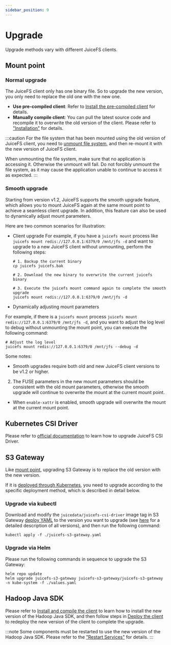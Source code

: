 ```yaml
---
sidebar_position: 9
---
```


# Upgrade

Upgrade methods vary with different JuiceFS clients.

## Mount point

### Normal upgrade

The JuiceFS client only has one binary file. So to upgrade the new version, you only need to replace the old one with the new one.

- **Use pre-compiled client**: Refer to [Install the pre-compiled client](../getting-started/installation.md#install-the-pre-compiled-client) for details.
- **Manually compile client**: You can pull the latest source code and recompile it to overwrite the old version of the client. Please refer to ["Installation"](../getting-started/installation.md#manually-compiling) for details.

:::caution
For the file system that has been mounted using the old version of JuiceFS client, you need to [unmount file system](../getting-started/for_distributed.md#7-unmount-the-file-system), and then re-mount it with the new version of JuiceFS client.

When unmounting the file system, make sure that no application is accessing it. Otherwise the unmount will fail. Do not forcibly unmount the file system, as it may cause the application unable to continue to access it as expected.
:::

### Smooth upgrade

Starting from version v1.2, JuiceFS supports the smooth upgrade feature, which allows you to mount JuiceFS again at the same mount point to achieve a seamless client upgrade. In addition, this feature can also be used to dynamically adjust mount parameters.

Here are two common scenarios for illustration:

- Client upgrade
    For example, if you have a `juicefs mount` process like `juicefs mount redis://127.0.0.1:6379/0 /mnt/jfs -d` and want to upgrade to a new JuiceFS client without unmounting, perform the following steps:

    ```shell
    # 1. Backup the current binary
    cp juicefs juicefs.bak
   
    # 2. Download the new binary to overwrite the current juicefs binary
   
    # 3. Execute the juicefs mount command again to complete the smooth upgrade
    juicefs mount redis://127.0.0.1:6379/0 /mnt/jfs -d
    ```

- Dynamically adjusting mount parameters

For example, if there is a `juicefs mount` process `juicefs mount redis://127.0.0.1:6379/0 /mnt/jfs -d`, and you want to adjust the log level to debug without unmounting the mount point, you can execute the following command:

```shell
# Adjust the log level
juicefs mount redis://127.0.0.1:6379/0 /mnt/jfs --debug -d
```

Some notes:

- Smooth upgrades require both old and new JuiceFS client versions to be v1.2 or higher.

2. The FUSE parameters in the new mount parameters should be consistent with the old mount parameters, otherwise the smooth upgrade will continue to overwrite the mount at the current mount point.

- When `enable-xattr` is enabled, smooth upgrade will overwrite the mount at the current mount point.

## Kubernetes CSI Driver

Please refer to [official documentation](https://juicefs.com/docs/csi/upgrade-csi-driver) to learn how to upgrade JuiceFS CSI Driver.

## S3 Gateway

Like [mount point](#mount-point), upgrading S3 Gateway is to replace the old version with the new version.

If it is [deployed through Kubernetes](../deployment/s3_gateway.md#deploy-in-kubernetes), you need to upgrade according to the specific deployment method, which is described in detail below.

### Upgrade via kubectl

Download and modify the `juicedata/juicefs-csi-driver` image tag in S3 Gateway [deploy YAML](https://github.com/juicedata/juicefs/blob/main/deploy/juicefs-s3-gateway.yaml) to the version you want to upgrade (see [here](https://github.com/juicedata/juicefs-csi-driver/releases) for a detailed description of all versions), and then run the following command:

```shell
kubectl apply -f ./juicefs-s3-gateway.yaml
```

### Upgrade via Helm

Please run the following commands in sequence to upgrade the S3 Gateway:

```shell
helm repo update
helm upgrade juicefs-s3-gateway juicefs-s3-gateway/juicefs-s3-gateway -n kube-system -f ./values.yaml
```

## Hadoop Java SDK

Please refer to [Install and compile the client](../deployment/hadoop_java_sdk.md#install-and-compile-the-client) to learn how to install the new version of the Hadoop Java SDK, and then follow steps in [Deploy the client](../deployment/hadoop_java_sdk.md#deploy-the-client) to redeploy the new version of the client to complete the upgrade.

:::note
Some components must be restarted to use the new version of the Hadoop Java SDK. Please refer to the ["Restart Services"](../deployment/hadoop_java_sdk.md#restart-services) for details.
:::
